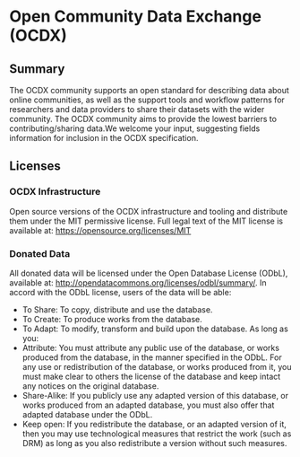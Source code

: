 # Open Community Data Exchange (OCDX)

## Summary

The OCDX community supports an open standard for describing data about online communities, as well as the support tools and workflow patterns for researchers and data providers to share their datasets with the wider community. The OCDX community aims to provide the lowest barriers to contributing/sharing data.We welcome your input, suggesting fields information for inclusion in the OCDX specification. 

## Licenses

### OCDX Infrastructure 

Open source versions of the OCDX infrastructure and tooling and distribute them under the MIT permissive license. Full legal text of the MIT license is available at: https://opensource.org/licenses/MIT

### Donated Data

All donated data will be licensed under the Open Database License (ODbL), available at: http://opendatacommons.org/licenses/odbl/summary/. In accord with the ODbL license, users of the data will be able:
- To Share: To copy, distribute and use the database.
- To Create: To produce works from the database.
- To Adapt: To modify, transform and build upon the database.
As long as you:
- Attribute: You must attribute any public use of the database, or works produced from the database, in the manner specified in the ODbL. For any use or redistribution of the database, or works produced from it, you must make clear to others the license of the database and keep intact any notices on the original database.
- Share-Alike: If you publicly use any adapted version of this database, or works produced from an adapted database, you must also offer that adapted database under the ODbL.
- Keep open: If you redistribute the database, or an adapted version of it, then you may use technological measures that restrict the work (such as DRM) as long as you also redistribute a version without such measures.




